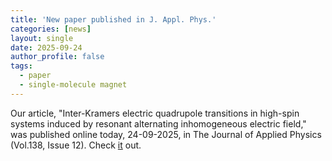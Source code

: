 ```yaml
---
title: 'New paper published in J. Appl. Phys.'
categories: [news]
layout: single
date: 2025-09-24
author_profile: false
tags:
  - paper
  - single-molecule magnet
---
```


Our article, "Inter-Kramers electric quadrupole transitions in high-spin systems induced by resonant alternating inhomogeneous electric field," was published online today, 24-09-2025, in The Journal of Applied Physics (Vol.138, Issue 12). Check <a href="https://doi.org/10.1063/5.0293954">it</a> out.
